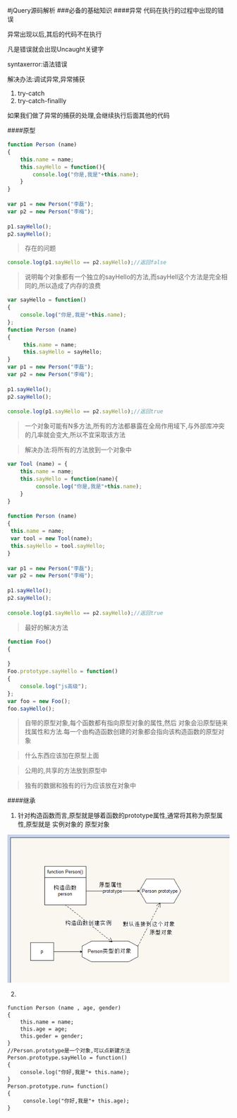 #jQuery源码解析
###必备的基础知识
####异常
代码在执行的过程中出现的错误  

异常出现以后,其后的代码不在执行

凡是错误就会出现Uncaught关键字

syntaxerror:语法错误

解决办法:调试异常,异常捕获

1. try-catch
2. try-catch-finallly

如果我们做了异常的捕获的处理,会继续执行后面其他的代码

####原型

```javascript
function Person (name) 
{
    this.name = name;
    this.sayHello = function(){
        console.log("你是,我是"+this.name);
    }
}

var p1 = new Person("李磊");
var p2 = new Person("李梅");

p1.sayHello();
p2.sayHello();
```
> 存在的问题

```javascript
console.log(p1.sayHello == p2.sayHello);//返回false
```

>说明每个对象都有一个独立的sayHello的方法,而sayHell这个方法是完全相同的,所以造成了内存的浪费

```javascript
var sayHello = function()
{
    console.log("你是,我是"+this.name);
};
function Person (name)
{
     this.name = name;
     this.sayHello = sayHello;
}
var p1 = new Person("李磊");
var p2 = new Person("李梅");

p1.sayHello();
p2.sayHello();

console.log(p1.sayHello == p2.sayHello);//返回true

```

>一个对象可能有N多方法,所有的方法都暴露在全局作用域下,与外部库冲突的几率就会变大,所以不宜采取该方法

>解决办法:将所有的方法放到一个对象中

```javascript
var Tool (name) = {
    this.name = name;
    this.sayHello = function(name){
         console.log("你是,我是"+this.name);
    }
}

function Person (name)
{
 this.name = name;
 var tool = new Tool(name);
 this.sayHello = tool.sayHello;
}

var p1 = new Person("李磊");
var p2 = new Person("李梅");

p1.sayHello();
p2.sayHello();

console.log(p1.sayHello == p2.sayHello);//返回true
```
>最好的解决方法

```javascript
function Foo() 
{
    
}
Foo.prototype.sayHello = function()
{
    console.log("js高级");
};
var foo = new Foo();
foo.sayHello();
```

>自带的原型对象,每个函数都有指向原型对象的属性,然后
对象会沿原型链来找属性和方法.每一个由构造函数创建的对象都会指向该构造函数的原型对象

>什么东西应该加在原型上面

>公用的,共享的方法放到原型中

>独有的数据和独有的行为应该放在对象中

####继承
1. 针对构造函数而言,原型就是够着函数的prototype属性,通常将其称为原型属性,原型就是 实例对象的 原型对象

![](/assets/2016-11-30_151945.png)

2.
```
function Person (name , age, gender) 
{
    this.name = name;
    this.age = age;
    this.geder = gender;
}
//Person.prototype是一个对象,可以点新建方法
Person.prototype.sayHello = function() 
{
    console.log("你好,我是"+ this.name);
}
Person.prototype.run= function()
{
     console.log("你好,我是"+ this.age);
}

```